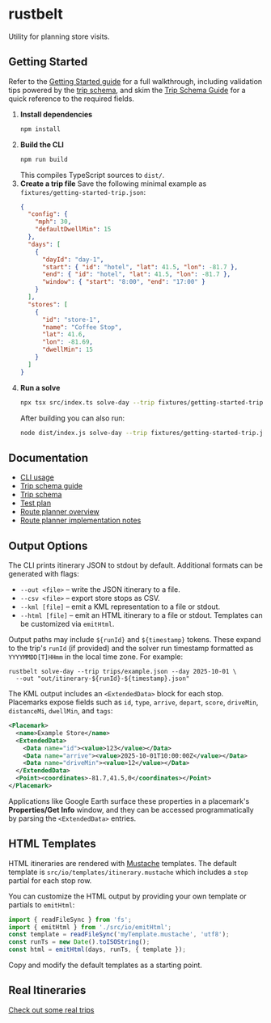 # rustbelt

Utility for planning store visits.

## Getting Started

Refer to the [Getting Started guide](docs/getting-started.md) for a full walkthrough, including validation tips powered by the [trip schema](docs/trip-schema.json), and skim the [Trip Schema Guide](docs/trip-schema-guide.md) for a quick reference to the required fields.

1. **Install dependencies**
   ```sh
   npm install
   ```
2. **Build the CLI**
   ```sh
   npm run build
   ```
   This compiles TypeScript sources to `dist/`.
3. **Create a trip file**
   Save the following minimal example as `fixtures/getting-started-trip.json`:
   ```json
   {
     "config": {
       "mph": 30,
       "defaultDwellMin": 15
     },
     "days": [
       {
         "dayId": "day-1",
         "start": { "id": "hotel", "lat": 41.5, "lon": -81.7 },
         "end": { "id": "hotel", "lat": 41.5, "lon": -81.7 },
         "window": { "start": "8:00", "end": "17:00" }
       }
     ],
     "stores": [
       {
         "id": "store-1",
         "name": "Coffee Stop",
         "lat": 41.6,
         "lon": -81.69,
         "dwellMin": 15
       }
     ]
   }
   ```
4. **Run a solve**
   ```sh
   npx tsx src/index.ts solve-day --trip fixtures/getting-started-trip.json --day day-1
   ```
   After building you can also run:
   ```sh
   node dist/index.js solve-day --trip fixtures/getting-started-trip.json --day day-1
   ```

## Documentation

- [CLI usage](docs/rust-belt-cli-documentation.md)
- [Trip schema guide](docs/trip-schema-guide.md)
- [Trip schema](docs/trip-schema.json)
- [Test plan](docs/rust-belt-test-plan.md)
- [Route planner overview](docs/route-planner-overview.md)
- [Route planner implementation notes](docs/route-planner-implementation.md)

## Output Options

The CLI prints itinerary JSON to stdout by default. Additional formats can
be generated with flags:

- `--out <file>` – write the JSON itinerary to a file.
- `--csv <file>` – export store stops as CSV.
- `--kml [file]` – emit a KML representation to a file or stdout.
- `--html [file]` – emit an HTML itinerary to a file or stdout. Templates can be customized via `emitHtml`.

Output paths may include `${runId}` and `${timestamp}` tokens. These expand to
the trip's `runId` (if provided) and the solver run timestamp formatted as
`YYYYMMDD[T]HHmm` in the local time zone. For example:

```
rustbelt solve-day --trip trips/example.json --day 2025-10-01 \
  --out "out/itinerary-${runId}-${timestamp}.json"
```

The KML output includes an `<ExtendedData>` block for each stop. Placemarks
expose fields such as `id`, `type`, `arrive`, `depart`, `score`, `driveMin`,
`distanceMi`, `dwellMin`, and `tags`:

```xml
<Placemark>
  <name>Example Store</name>
  <ExtendedData>
    <Data name="id"><value>123</value></Data>
    <Data name="arrive"><value>2025-10-01T10:00:00Z</value></Data>
    <Data name="driveMin"><value>12</value></Data>
  </ExtendedData>
  <Point><coordinates>-81.7,41.5,0</coordinates></Point>
</Placemark>
```

Applications like Google Earth surface these properties in a placemark's
**Properties/Get Info** window, and they can be accessed programmatically by
parsing the `<ExtendedData>` entries.

## HTML Templates

HTML itineraries are rendered with [Mustache](https://mustache.github.io/) templates.
The default template is `src/io/templates/itinerary.mustache` which includes
a `stop` partial for each stop row.

You can customize the HTML output by providing your own template or partials
to `emitHtml`:

```ts
import { readFileSync } from 'fs';
import { emitHtml } from './src/io/emitHtml';
const template = readFileSync('myTemplate.mustache', 'utf8');
const runTs = new Date().toISOString();
const html = emitHtml(days, runTs, { template });
```

Copy and modify the default templates as a starting point.

## Real Itineraries
[Check out some real trips](itineraries/index.html)